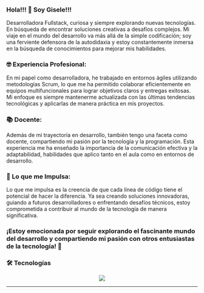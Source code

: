 ### Hola!!! :wave: Soy Gisele!!!


Desarrolladora Fullstack, curiosa y siempre explorando nuevas tecnologías.  
En búsqueda de encontrar soluciones creativas a desafíos complejos.
Mi viaje en el mundo del desarrollo va más allá de la simple codificación; soy una ferviente defensora de la autodidaxia y estoy constantemente inmersa en la búsqueda de conocimientos para mejorar mis habilidades.

### :nerd_face: Experiencia Profesional:
En mi papel como desarrolladora, he trabajado en entornos ágiles utilizando metodologías Scrum, lo que me ha permitido colaborar eficientemente en equipos multifuncionales para lograr objetivos claros y entregas exitosas. Mi enfoque es siempre mantenerme actualizada con las últimas tendencias tecnológicas y aplicarlas de manera práctica en mis proyectos.

### :books: Docente:
Además de mi trayectoria en desarrollo, también tengo una faceta como docente, compartiendo mi pasión por la tecnología y la programación. Esta experiencia me ha enseñado la importancia de la comunicación efectiva y la adaptabilidad, habilidades que aplico tanto en el aula como en entornos de desarrollo.

### :rocket: Lo que me Impulsa:
Lo que me impulsa es la creencia de que cada línea de código tiene el potencial de hacer la diferencia. Ya sea creando soluciones innovadoras, guiando a futuros desarrolladores o enfrentando desafíos técnicos, estoy comprometida a contribuir al mundo de la tecnología de manera significativa.

### ¡Estoy emocionada por seguir explorando el fascinante mundo del desarrollo y compartiendo mi pasión con otros entusiastas de la tecnología! :rocket:

### 🛠️ Tecnologías

<p align="center">
  <a href="https://skillicons.dev">
    <img src="https://skillicons.dev/icons?i=git,react,ts,js,html,css,tailwind,bootstrap,discord,mongodb,netlify,nodejs,ps,postgres,redux,styledcomponents" />
  </a>
  </p>


---



